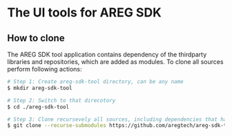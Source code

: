 # The UI tools for AREG SDK

## How to clone

The AREG SDK tool application contains dependency of the thirdparty libraries and repositories, which are added as modules. To clone all sources perform following actions:

```bash
# Step 1: Create areg-sdk-tool directory, can be any name
$ mkdir areg-sdk-tool

# Step 2: Switch to that direcotory
$ cd ./areg-sdk-tool

# Step 3: Clone recursevely all sources, including dependencies that has availonia
$ git clone --recurse-submodules https://github.com/aregtech/areg-sdk-tool.git .
```
